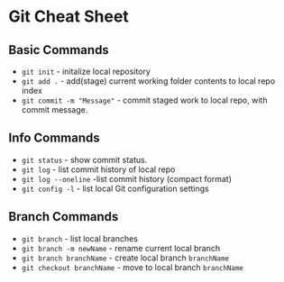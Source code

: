 # Git Cheat Sheet

## Basic Commands
* `git init` - initalize local repository
* `git add .` - add(stage) current working folder contents to local repo index
* `git commit -m "Message"` - commit staged work to local repo, with commit message.

## Info Commands
* `git status` - show commit status.
* `git log` - list commit history of local repo
* `git log --oneline` -list commit history (compact format)
* `git config -l` - list local Git configuration settings

## Branch Commands
* `git branch` - list local branches
* `git branch -m newName` - rename current local branch
* `git branch branchName` - create local branch `branchName`
* `git checkout branchName` - move to local branch `branchName`

